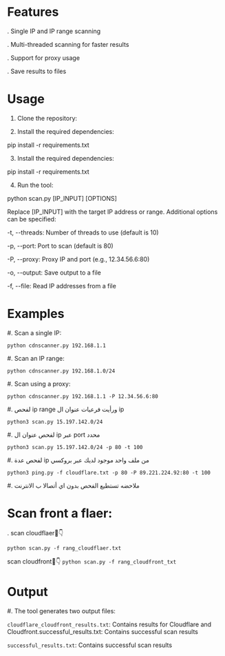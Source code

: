 # Features
. Single IP and IP range scanning

. Multi-threaded scanning for faster results

. Support for proxy usage

. Save results to files

# Usage

1. Clone the repository:



2. Install the required dependencies:

pip install -r requirements.txt



3. Install the required dependencies:

pip install -r requirements.txt


4. Run the tool:

python scan.py [IP_INPUT] [OPTIONS]

Replace [IP_INPUT] with the target IP address or range. Additional options can be specified:

-t, --threads: Number of threads to use (default is 10)

-p, --port: Port to scan (default is 80)

-P, --proxy: Proxy IP and port (e.g., 12.34.56.6:80)

-o, --output: Save output to a file

-f, --file: Read IP addresses from a file


# Examples

#. Scan a single IP:

`python cdnscanner.py 192.168.1.1`

#. Scan an IP range:

`python cdnscanner.py 192.168.1.0/24`

#. Scan using a proxy:

`python cdnscanner.py 192.168.1.1 -P 12.34.56.6:80`


#. لفحص ip range ورأيت فرعيات عنوان ال ip

`python3 scan.py 15.197.142.0/24`


#. لفحص عنوان ال ip عبر port محدد

`python3 scan.py 15.197.142.0/24 -p 80 -t 100`


#. لفحص عدة ip من ملف واحد موجود لديك عبر بروكسي

`python3 ping.py -f cloudflare.txt -p 80 -P 89.221.224.92:80 -t 100`

#. ملاحضه تستطيع الفحص بدون اي أتصالا ب الانترنت
# Scan front a flaer:

. scan cloudflaer🌚👇

`python scan.py -f rang_cloudflaer.txt`

scan cloudfront🌚👇
`python scan.py -f rang_cloudfront_txt`


# Output

#. The tool generates two output files:

`cloudflare_cloudfront_results.txt`: Contains results for Cloudflare and Cloudfront.successful_results.txt: Contains successful scan results

`successful_results.txt`: Contains successful scan results
